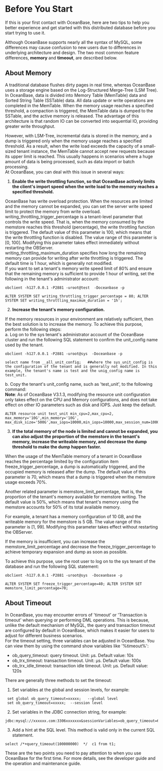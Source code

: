 # Before You Start

If this is your first contact with OceanBase, here are two tips to help you better experience and get started with this distributed database before you start trying to use it. 

Although OceanBase supports nearly all the syntax of MySQL, some differences may cause confusion to new users due to differences in underlying architecture and design. The two most common feature differences, **memory** and **timeout**, are described below. 
<a name="yZC2R"></a>
## About Memory
A traditional database flushes dirty pages in real time, whereas OceanBase uses a storage engine based on the Log-Structured Merge-Tree (LSM Tree). In OceanBase, data is divided into Memory Table (MemTable) data and Sorted String Table (SSTable) data. All data update or write operations are completed in the MemTable. When the memory usage reaches a specified threshold, a compaction is triggered, the MemTable data is dumped to the SSTable, and the active memory is released. The advantage of this architecture is that random IO can be converted into sequential IO, providing greater write throughput. 

However, with LSM-Tree, incremental data is stored in the memory, and a dump is triggered only when the memory usage reaches a specified threshold. As a result, when the write load exceeds the capacity of a small-sized tenant instance, the MemTable cannot accept new requests because its upper limit is reached. This usually happens in scenarios where a huge amount of data is being processed, such as data import or batch processing. <br />At OceanBase, you can deal with this issue in several ways:

1. **Enable the write throttling function, so that OceanBase actively limits the client's import speed when the write load to the memory reaches a specified threshold.**

OceanBase has write overload protection. When the resources are limited and the memory cannot be expanded, you can set the server write speed limit to protect the memory from write overload. <br />writing_throttling_trigger_percentage is a tenant-level parameter that controls the write speed. That is, when the memory consumed by the memstore reaches this threshold (percentage), the write throttling function is triggered. The default value of this parameter is 100, which means that the write throttling function is disabled. The value range of this parameter is [0, 100]. Modifying this parameter takes effect immediately without restarting the OBServer. <br />writing_throttling_maximum_duration specifies how long the remaining memory can provide for writing after write throttling is triggered. The default time is 1 hour, which is generally not modified. <br />If you want to set a tenant's memory write speed limit of 80% and ensure that the remaining memory is sufficient to provide 1 hour of writing, set the following in the tenant's administrator account:
```
obclient -h127.0.0.1 -P2881 -uroot@test  -Doceanbase -p

ALTER SYSTEM SET writing_throttling_trigger_percentage = 80; ALTER SYSTEM SET writing_throttling_maximum_duration = '1h';
```

2. **Increase the tenant's memory configuration.**

If the memory resources in your environment are relatively sufficient, then the best solution is to increase the memory. To achieve this purpose, perform the following steps:<br />a. Log on to the sys tenant's administrator account of the OceanBase cluster and run the following SQL statement to confirm the unit_config name used by the tenant. 
```
obclient -h127.0.0.1 -P2881 -uroot@sys  -Doceanbase -p

select name from __all_unit_config;   ##where the sys_unit_config is the configuration of the tenant and is generally not modified. In this example, the tenant's name is test and the unig_config name is test_unit.
```

b. Copy the tenant's unit_config name, such as 'test_unit', to the following command: <br />**Note**: As of OceanBase V3.1.3, modifying the resource unit configuration only takes effect on the CPU and Memory configurations, and does not take effect on other IO parameters such as disk and IOPS. Just keep the default. 
```
ALTER resource unit test_unit min_cpu=2,max_cpu=2, max_memory='10G',min_memory='10G', max_disk_size='500G',max_iops=10000,min_iops=10000,max_session_num=10000; 
```

3. **If the total memory of the node is limited and cannot be expanded, you can also adjust the proportion of the memstore in the tenant's memory, increase the writeable memory, and decrease the dump threshold to make the dump happen faster.**

When the usage of the MemTable memory of a tenant in OceanBase reaches the percentage limited by the configuration item freeze_trigger_percentage, a dump is automatically triggered, and the occupied memory is released after the dump. The default value of this parameter is 70, which means that a dump is triggered when the memstore usage exceeds 70%. 

Another related parameter is memstore_limit_percentage, that is, the proportion of the tenant's memory available for memstore writing. The default value is 50%, which means that tenant's memory using the memstore accounts for 50% of its total available memory. 

For example, a tenant has a memory configuration of 10 GB, and the writeable memory for the memstore is 5 GB. The value range of this parameter is [1, 99]. Modifying this parameter takes effect without restarting the OBServer. 

If the memory is insufficient, you can increase the memstore_limit_percentage and decrease the freeze_trigger_percentage to achieve temporary expansion and dump as soon as possible.  

To achieve this purpose, use the root user to log on to the sys tenant of the database and run the following SQL statement:
```
obclient -h127.0.0.1 -P2881 -uroot@sys  -Doceanbase -p

ALTER SYSTEM SET freeze_trigger_percentage=40; ALTER SYSTEM SET memstore_limit_percentage=70; 
```

<a name="gJvuS"></a>
## About Timeout
In OceanBase, you may encounter errors of 'timeout' or 'Transaction is timeout' when querying or performing DML operations. This is because, unlike the default mechanism of MySQL, the query and transaction timeout are configured by default in OceanBase, which makes it easier for users to adjust for different business scenarios. <br />For the timeout setting, three variables can be adjusted in OceanBase. You can view them by using the command show variables like '%timeout%':

- ob_query_timeout: query timeout. Unit: μs. Default value: 10s
- ob_trx_timeout: transaction timeout. Unit: μs. Default value: 100s
- ob_trx_idle_timeout: transaction idle timeout. Unit: μs. Default value: 120s

There are generally three methods to set the timeout:

1. Set variables at the global and session levels, for example:
```
 set global ob_query_timeout=xxxxx;   --global level
 set ob_query_timeout=xxxxx;  --session level
```

2. Set variables in the JDBC connection string, for example:
```
jdbc:mysql://xxxxxx.com:3306xxxxxxx&sessionVariables=ob_query_timeout=60000000000,ob_trx_timeout=60000000000&xxxx
```

3. Add a hint at the SQL level. This method is valid only in the current SQL statement.
```
select /*+query_timeout(100000000)  */  c1 from t1; 
```
These are the two points you need to pay attention to when you use OceanBase for the first time. For more details, see the developer guide and the operation and maintenance guide. 
